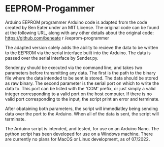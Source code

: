 # EEPROM-Progammer
Arduino EEPROM programmer
Arduino code is adapted from the code created by Ben Eater under an MIT License. The original code 
can be found at the following URL, along with any other details about the original code:
    https://github.com/beneate  r /eeprom-programmer
    
The adapted version solely adds the ability to recieve the data to be written to the EEPROM via
the serial interface built into the Arduino. The data is passed over the serial interface by 
Sender.py. 

Sender.py should be executed via the command line, and takes two parameters before transmitting
any data. The first is the path to the binary file where the data intended to be sent is stored.
The data should be stored as raw binary. The second parameter is the serial port on which to
write the data to. This port can be listed with the 'COM' prefix, or just simply a valid integer 
corresponding to a valid port on the host computer. If there is no valid port corresponding to the 
input, the script print an error and terminate. 

After obataining both parameters, the script will immediatley being sending data over the port to 
the Arduino. When all of the data is sent, the script will terminate. 

The Arduino script is intended, and tested, for use on an Arduino Nano. The python script has been
developed for use on a Windows machine. There are currently no plans for MacOS or Linux development,
as of 07/2022.
